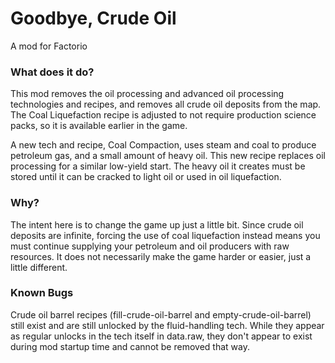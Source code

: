 # Goodbye, Crude Oil #

A mod for Factorio

### What does it do? ###

This mod removes the oil processing and advanced oil processing technologies and recipes, and removes all crude oil deposits from the map. The Coal Liquefaction recipe is adjusted to not require production science packs, so it is available earlier in the game.

A new tech and recipe, Coal Compaction, uses steam and coal to produce petroleum gas, and a small amount of heavy oil. This new recipe replaces oil processing for a similar low-yield start. The heavy oil it creates must be stored until it can be cracked to light oil or used in oil liquefaction.

### Why? ###

The intent here is to change the game up just a little bit. Since crude oil deposits are infinite, forcing the use of coal liquefaction instead means you must continue supplying your petroleum and oil producers with raw resources. It does not necessarily make the game harder or easier, just a little different.

### Known Bugs ###

Crude oil barrel recipes (fill-crude-oil-barrel and empty-crude-oil-barrel) still exist and are still unlocked by the fluid-handling tech. While they appear as regular unlocks in the tech itself in data.raw, they don't appear to exist during mod startup time and cannot be removed that way.
